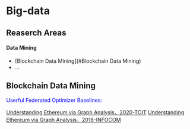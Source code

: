 # Big-data
## Reaserch Areas
#### Data Mining
* [Blockchain Data Mining](#Blockchain Data Mining)
* ...

## Blockchain Data Mining
<span style="color:blue">Userful Federated Optimizer Baselines:</span>

[Understanding Ethereum via Graph Analysis，2020-TOIT](https://dl.acm.org/doi/pdf/10.1145/3381036)
[Understanding Ethereum via Graph Analysis，2018-INFOCOM](https://www4.comp.polyu.edu.hk/~csxluo/EthereumGraphAnalysis.pdf)
 

